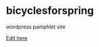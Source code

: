 # bicyclesforspring
wordpress pamphlet site

[Edit here](https://diy-pwa.com/~/gh/OliviaPavcic/bicyclesforspring)
